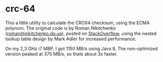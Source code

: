 crc-64
======

This a little utility to calculate the CRC64 checksum, using the ECMA polynom. 
The original code is by Roman Nikitchenko (roman@nikitchenko.dp.ua), posted on <a href="http://stackoverflow.com/questions/20562546/how-to-get-crc64-distributed-calculation-use-its-linearity-property">StackOverflow</a>, 
using the nested lookup table design by Mark Adler for increased performance.

On my 2,3 GHz i7 MBP, I got 1150 MB/s using Java 8. The non-optimized version peaked at 375 MB/s, so thats about 3x faster.
